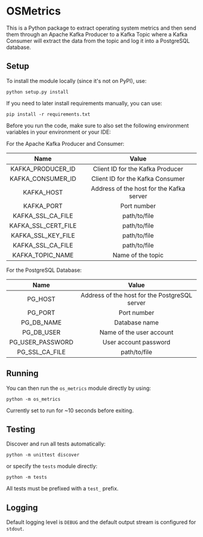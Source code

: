 # OSMetrics
This is a Python package to extract operating
system metrics and then send them through an
Apache Kafka Producer to a Kafka Topic where
a Kafka Consumer will extract the data from the
topic and log it into a PostgreSQL database.

## Setup
To install the module locally (since it's not on PyPI), use:
```
python setup.py install
```

If you need to later install requirements manually, you 
can use:
```
pip install -r requirements.txt
```

Before you run the code, make sure to also set
the following environment variables in your
environment or your IDE:

For the Apache Kafka Producer and Consumer:

Name          | Value
:---: |:---:
KAFKA_PRODUCER_ID | Client ID for the Kafka Producer
KAFKA_CONSUMER_ID | Client ID for the Kafka Consumer
KAFKA_HOST | Address of the host for the Kafka server
KAFKA_PORT | Port number
KAFKA_SSL_CA_FILE | path/to/file 
KAFKA_SSL_CERT_FILE | path/to/file 
KAFKA_SSL_KEY_FILE | path/to/file 
KAFKA_SSL_CA_FILE | path/to/file 
KAFKA_TOPIC_NAME| Name of the topic

For the PostgreSQL Database:

Name        | Value
:---: |:---:
PG_HOST | Address of the host for the PostgreSQL server
PG_PORT | Port number
PG_DB_NAME | Database name
PG_DB_USER | Name of the user account
PG_USER_PASSWORD | User account password
PG_SSL_CA_FILE | path/to/file
  
## Running
You can then run the `os_metrics` module directly
by using:
```
python -m os_metrics
```
Currently set to run for ~10 seconds
before exiting.

## Testing
Discover and run all tests automatically:
```
python -m unittest discover
```
or specify the `tests` module directly:
```
python -m tests
```
All tests must be prefixed with a `test_`
prefix.

## Logging
Default logging level is `DEBUG` and the
default output stream is configured for
`stdout`.
